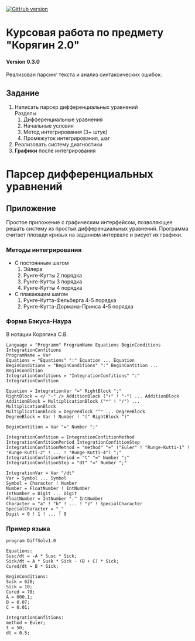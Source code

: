 [![GitHub version](https://badge.fury.io/gh/vasilevIT%2FDifferentialParser.svg)](https://github.com/vasilevIT/DifferentialParser/releases)

# Курсовая работа по предмету "Корягин 2.0"
#### Version 0.3.0
Реализован парсинг текста и анализ синтаксических ошибок.
## Задание
1. Написать парсер дифференциальных уравнений   
 Разделы
    1. Дифференциальные уравнения
    2. Начальные условия
    3. Метод интегрирования (3+ штук)
    4. Промежуток интегрирования, шаг
2. Реализовать систему диагностики
3. **Графики** после интегрирования
  
# Парсер дифференциальных уравнений
## Приложение
Простое приложение с графическим интерфейсом, позволяющее решать систему из простых дифференциальных уравнений. Программа считает плозади кривых на заданном интервале и рисует их графики.
### Методы интегрирования
* С постоянным шагом
    1. Эйлера
    1. Рунге-Кутты 2 порядка
    1. Рунге-Кутты 3 порядка
    1. Рунге-Кутты 4 порядка
* С плавающим шагом
    1. Рунге-Кутта-Фельберга 4-5 порядка
    1. Рунге-Кутта-Дормана-Принса 4-5 порядка
### Форма Бэкуса-Наура 
В нотации Корягина С.В.
```
Language = "Programm" ProgramName Equations BeginConditions IntegrationConfitions
ProgramName = Var
Equations = "Equations" ":" Equation ... Equation
BeginConditions = "BeginConditions" ":" BeginContition ... BeginCondition
IntegrationConfitions = "IntegrationConfitions" ":"  IntegrationConfition

Equation = IntegrationVar "=" RightBlock ";"
RightBlock = </ "-" /> AdditionBlock ("+" ! "-") ... AdditionBlock
AdditionBlock = MultiplicationBlock ("*" ! "/") ... MultiplicationBlock 
MultiplicationBlock = DegreeBlock "^" ... DegreeBlock
DegreeBlock = Var ! Number ! "(" RightBlock ")"

BeginContition = Var "=" Number ";"

IntegrationConfition = IntegrationConfitionMethod IntegrationConfitionPeriod IntegrationConfitionStep
IntegrationConfitionMethod = "method" "=" ("Euler" ! "Runge-Kutti-1" ! "Runge-Kutti-2" ! ... ! "Runge-Kutti-4") ";"
IntegrationConfitionPeriod = "t" "=" Number ";"
IntegrationConfitionStep = "dt" "=" Number ";"

IntegrationVar = Var "/dt"
Var = Symbol ... Symbol
Symbol = Character ! Number
Number = FloatNumber ! IntNumber
IntNumber = Digit ... Digit
FloatNumber = IntNumber "." IntNumber
Character = "a" ! "b" ! ... ! "z" ! SpecialCharacter
SpecialCharacter = "_"
Digit = 0 ! 1 ! ... ! 9
```

### Пример языка

```
program DiffSolv1.0

Equations:
Susc/dt = -A * Susc * Sick;
Sick/dt = A * Susk * Sick - (B + C) * Sick;
Cured/dt = B * Sick;

BeginConditions:
Susk = 620;
Sick = 10;
Cured = 70;
A = 000.1;
B = 0.07;
C = 0.01;

IntegrationConfitions:
method = Euler;
t = 50;
dt = 0.5;

```   
